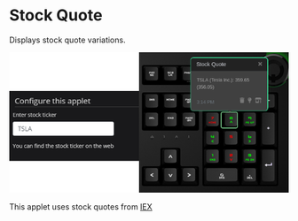 # Stock Quote

Displays stock quote variations.

![Stock quote on a Das Keybaord Q](assets/image.png "Q Stock quote")

This applet uses stock quotes from [IEX](https://iextrading.com/apps/stocks/)
